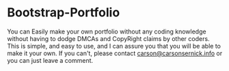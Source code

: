 # Bootstrap-Portfolio
You can Easily make your own portfolio without any coding knowledge without having to dodge DMCAs and CopyRight claims by other coders. This is simple, and easy to use, and I can assure you that you will be able to make it your own. If you can't, please contact carson@carsonsernick.info or you can just leave a comment.
